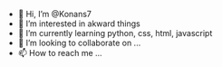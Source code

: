 - 👋 Hi, I’m @Konans7
- 👀 I’m interested in akward things  
- 🌱 I’m currently learning python, css, html, javascript
- 💞️ I’m looking to collaborate on ...
- 📫 How to reach me ...

<!---
Konans7/Konans7 is a ✨ special ✨ repository because its `README.md` (this file) appears on your GitHub profile.
You can click the Preview link to take a look at your changes.
--->
